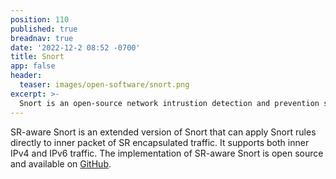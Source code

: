 ```yaml
---
position: 110
published: true
breadnav: true
date: '2022-12-2 08:52 -0700'
title: Snort
app: false
header:
  teaser: images/open-software/snort.png
excerpt: >-
  Snort is an open-source network intrustion detection and prevention system. SR-Snort is an extended version of Snort with added capabilities.
---
```


SR-aware Snort is an extended version of Snort that can apply Snort rules directly to inner packet of SR encapsulated traffic. It supports both inner IPv4 and IPv6 traffic. The implementation of SR-aware Snort is open source and available on [GitHub](https://github.com/SRouting/SR-snort).
